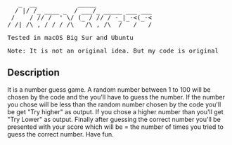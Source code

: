 <pre>
   _  __           _____               
  / |/ /_ ____ _  / ___/_ _____ ___ ___
 /    / // /  ' \/ (_ / // / -_|_-<(_-<
/_/|_/\_,_/_/_/_/\___/\_,_/\__/___/___/
</pre>

<pre>Tested in macOS Big Sur and Ubuntu</pre>
<pre>Note: It is not an original idea. But my code is original</pre>


## Description
It is a number guess game. A random number between 1 to 100 will be chosen by the code and the you'll have to guess the number. If the number you chose will be less than the random number chosen by the code you'll be get "Try higher" as output. If you chose a higher number than you'll get "Try Lower" as output. Finally after guessing the correct number you'll be presented with your score which will be = the number of times you tried to guess the correct number. Have fun.

